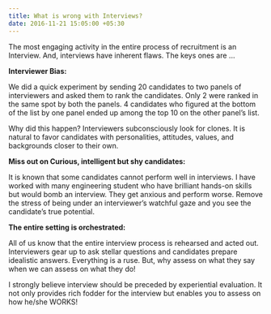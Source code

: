 ```yaml
---
title: What is wrong with Interviews?
date: 2016-11-21 15:05:00 +05:30
---
```


The most engaging activity in the entire process of recruitment is an Interview. And, interviews have inherent flaws. The keys ones are ...

**Interviewer Bias:**

We did a quick experiment by sending 20 candidates to two panels of interviewers and asked them to rank the candidates. Only 2 were ranked in the same spot by both the panels. 4 candidates who figured at the bottom of the list by one panel ended up among the top 10 on the other panel’s list.

Why did this happen? Interviewers subconsciously look for clones. It is natural to favor candidates with personalities, attitudes, values, and backgrounds closer to their own.

**Miss out on Curious, intelligent but shy candidates:**

It is known that some candidates cannot perform well in interviews. I have worked with many engineering student who have brilliant hands-on skills but would bomb an interview. They get anxious and perform worse. Remove the stress of being under an interviewer’s watchful gaze and you see the candidate’s true potential.

**The entire setting is orchestrated:**

All of us know that the entire interview process is rehearsed and acted out. Interviewers gear up to ask stellar questions and candidates prepare idealistic answers. Everything is a ruse. But, why assess on what they say when we can assess on what they do!

I strongly believe interview should be preceded by experiential evaluation. It not only provides rich fodder for the interview but enables you to assess on how he/she WORKS!